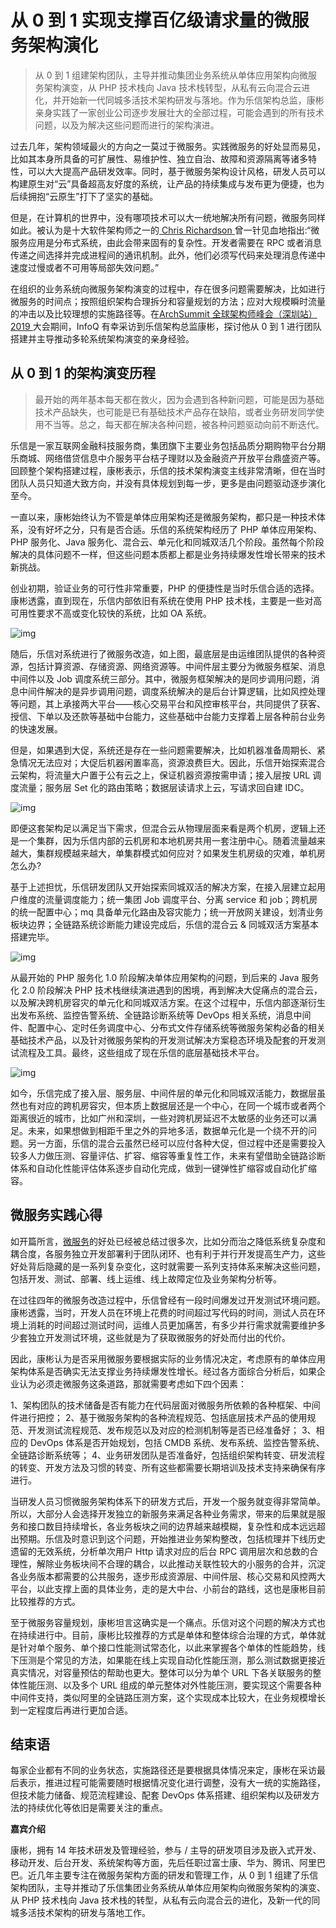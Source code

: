 # 从 0 到 1 实现支撑百亿级请求量的微服务架构演化

> 从 0 到 1 组建架构团队，主导并推动集团业务系统从单体应用架构向微服务架构演变，从 PHP 技术栈向 Java 技术栈转型，从私有云向混合云进化，并开始新一代同城多活技术架构研发与落地。作为乐信架构总监，康彬亲身实践了一家创业公司逐步发展壮大的全部过程，可能会遇到的所有技术问题，以及为解决这些问题而进行的架构演进。

过去几年，架构领域最火的方向之一莫过于微服务。实践微服务的好处显而易见，比如其本身所具备的可扩展性、易维护性、独立自治、故障和资源隔离等诸多特性，可以大大提高产品研发效率。同时，基于微服务架构设计风格，研发人员可以构建原生对“云”具备超高友好度的系统，让产品的持续集成与发布更为便捷，也为后续拥抱“云原生”打下了坚实的基础。

但是，在计算机的世界中，没有哪项技术可以大一统地解决所有问题，微服务同样如此。被认为是十大软件架构师之一的[ Chris Richardson ](https://www.infoq.cn/article/2017/12/why-service-mesh)曾一针见血地指出:“微服务应用是分布式系统，由此会带来固有的复杂性。开发者需要在 RPC 或者消息传递之间选择并完成进程间的通讯机制。此外，他们必须写代码来处理消息传递中速度过慢或者不可用等局部失效问题。”

在组织的业务系统向微服务架构演变的过程中，存在很多问题需要解决，比如进行微服务的时间点；按照组织架构合理拆分和容量规划的方法；应对大规模瞬时流量的冲击以及比较理想的实施路径等。在[ArchSummit 全球架构师峰会（深圳站）2019 ](https://archsummit.infoq.cn/2019/shenzhen/)大会期间，InfoQ 有幸采访到乐信架构总监康彬，探讨他从 0 到 1 进行团队搭建并主导推动多轮系统架构演变的亲身经验。

## 从 0 到 1 的架构演变历程

> 最开始的两年基本每天都在救火，因为会遇到各种新问题，可能是因为基础技术产品缺失，也可能是已有基础技术产品存在缺陷，或者业务研发同学使用不当等。总之，每天都在解决各种问题，被各种问题驱动向前不断迭代。

乐信是一家互联网金融科技服务商，集团旗下主要业务包括品质分期购物平台分期乐商城、网络借贷信息中介服务平台桔子理财以及金融资产开放平台鼎盛资产等。回顾整个架构搭建过程，康彬表示，乐信的技术架构演变主线非常清晰，但在当时团队人员只知道大致方向，并没有具体规划到每一步，更多是由问题驱动逐步演化至今。

一直以来，康彬始终认为不管是单体应用架构还是微服务架构，都只是一种技术体系，没有好坏之分，只有是否合适。乐信的系统架构经历了 PHP 单体应用架构、PHP 服务化、Java 服务化、混合云、单元化和同城双活几个阶段。虽然每个阶段解决的具体问题不一样，但这些问题本质都上都是业务持续爆发性增长带来的技术新挑战。

创业初期，验证业务的可行性非常重要，PHP 的便捷性是当时乐信合适的选择。康彬透露，直到现在，乐信内部依旧有系统在使用 PHP 技术栈，主要是一些对高可用性要求不高或变化较快的系统，比如 OA 系统。

![img](https://static001.infoq.cn/resource/image/38/db/38a4f18948aaab4f21cdec8f5c6e98db.jpg)

随后，乐信对系统进行了微服务改造，如上图，最底层是由运维团队提供的各种资源，包括计算资源、存储资源、网络资源等。中间件层主要分为微服务框架、消息中间件以及 Job 调度系统三部分。其中，微服务框架解决的是同步调用问题，消息中间件解决的是异步调用问题，调度系统解决的是后台计算逻辑，比如风控处理等问题，其上承接两大平台——核心交易平台和风控审核平台，共同提供了获客、授信、下单以及还款等基础中台能力，这些基础中台能力支撑着上层各种前台业务的快速发展。

但是，如果遇到大促，系统还是存在一些问题需要解决，比如机器准备周期长、紧急情况无法应对；大促后机器闲置率高，资源浪费巨大。因此，乐信开始探索混合云架构，将流量大户置于公有云之上，保证机器资源按需申请；接入层按 URL 调度流量；服务层 Set 化的路由策略；数据层读请求上云，写请求回自建 IDC。

![img](https://static001.infoq.cn/resource/image/ed/2b/ed2d809403fd8a6b821918d085eff52b.jpg)

即便这套架构足以满足当下需求，但混合云从物理层面来看是两个机房，逻辑上还是一个集群，因为乐信内部的云机房和本地机房共用一套注册中心。随着流量越来越大，集群规模越来越大，单集群模式如何应对？如果发生机房级的灾难，单机房怎么办?

基于上述担忧，乐信研发团队又开始探索同城双活的解决方案，在接入层建立起用户维度的流量调度能力；统一集团 Job 调度平台、分离 service 和 job；跨机房的统一配置中心；mq 具备单元化路由及容灾能力；统一开放网关建设，划清业务板块边界；全链路系统诊断能力建设完成后，乐信的混合云 & 同城双活方案基本搭建完毕。

![img](https://static001.infoq.cn/resource/image/27/0f/27a94640ecca725281404d148b3d650f.jpg)

从最开始的 PHP 服务化 1.0 阶段解决单体应用架构的问题，到后来的 Java 服务化 2.0 阶段解决 PHP 技术栈继续演进遇到的困境，再到解决大促痛点的混合云，以及解决跨机房容灾的单元化和同城双活方案。在这个过程中，乐信内部逐渐衍生出发布系统、监控告警系统、全链路诊断系统等 DevOps 相关系统，消息中间件、配置中心、定时任务调度中心、分布式文件存储系统等微服务架构必备的相关基础技术产品，以及针对微服务架构的开发测试解决方案稳态环境及配套的开发测试流程及工具。最终，这些组成了现在乐信的底层基础技术平台。

![img](https://static001.infoq.cn/resource/image/6a/da/6a9c0d4a27252260d444664cae3a2cda.jpg)

如今，乐信完成了接入层、服务层、中间件层的单元化和同城双活能力，数据层虽然也有对应的跨机房容灾，但本质上数据层还是一个中心，在同一个城市或者两个距离很近的城市，比如广州和深圳，一些对跨机房延迟不太敏感的业务还可以满足。未来，如果想做到相距千里之外的异地多活，数据单元化是一个绕不开的问题。另一方面，乐信的混合云虽然已经可以应付各种大促，但过程中还是需要投入较多人力做压测、容量评估、扩容、缩容等重复性工作，未来有望借助全链路诊断体系和自动化性能评估体系逐步自动化完成，做到一键弹性扩缩容或自动化扩缩容。

## 微服务实践心得

如开篇所言，[微服务](https://www.infoq.cn/article/DbHmVFwMsT4EGTQo-GRw)的好处已经被总结过很多次，比如分而治之降低系统复杂度和耦合度，各服务独立开发部署利于团队闭环、也有利于并行开发提高生产力，这些好处背后隐藏的是一系列复杂变化，这时就需要一系列支持体系来解决这些问题，包括开发、测试、部署、线上运维、线上故障定位及业务架构分析等。

在过往四年的微服务改造过程中，乐信曾经有一段时间爆发过开发测试环境问题。康彬透露，当时，开发人员在环境上花费的时间超过写代码的时间，测试人员在环境上消耗的时间超过测试时间，运维人员更加痛苦，有多少并行需求就需要维护多少套独立开发测试环境，这些就是为了获取微服务的好处而付出的代价。

因此，康彬认为是否采用微服务要根据实际的业务情况决定，考虑原有的单体应用架构体系是否确实无法支撑业务持续爆发性增长。经过各方面综合分析后，如果企业认为必须走微服务这条道路，那就需要考虑如下四个因素：

1、架构团队的技术储备是否有能力在代码层面对微服务所依赖的各种框架、中间件进行把控；
2、基于微服务架构的各种流程规范、包括底层技术产品的使用规范、开发测试流程规范、发布规范以及对应的检测机制等是否已经准备好；
3、相应的 DevOps 体系是否开始规划，包括 CMDB 系统、发布系统、监控告警系统、全链路诊断系统等；
4、业务研发团队是否准备好，包括组织架构转变、研发流程的转变、开发方法及习惯的转变、所有这些都需要长期培训及技术支持来确保有序进行。

当研发人员习惯微服务架构体系下的研发方式后，开发一个服务就变得非常简单。所以，大部分人会选择开发独立的新服务来满足各种业务需求，带来的后果就是服务和接口数目持续增长，各业务板块之间的边界越来越模糊，复杂性和成本远远超出预期。乐信及时意识到这个问题，开始推进业务架构整改，包括梳理并下线历史遗留的无效系统，分析单次用户 Http 请求对应的后台 RPC 调用层次和总数的合理性，解除业务板块间不合理的耦合，以此推动关联性较大的小服务的合并，沉淀各业务版本都需要的公共服务，逐步形成资源层、中间件层、核心交易和风控两大平台，以此支撑上面的具体业务，走的是大中台、小前台的路线，这也是康彬目前比较推荐的方式。

至于微服务容量规划，康彬坦言这确实是一个痛点。乐信对这个问题的解决方式也在持续进行中。目前，康彬比较推荐的方式是单体和整体综合治理的方式，单体就是针对单个服务、单个接口性能测试常态化，以此来掌握各个单体的性能趋势，线下压测是个常见的方法，如果能在线上实现自动化性能压测，那么测试数据更接近真实情况，对容量预估的帮助也更大。整体可以分为单个 URL 下各关联服务的整体性能压测、以及多个 URL 组成的单元整体对外性能压测，要实现这个需要各种中间件支持，类似阿里的全链路压测方案，这个实现成本比较大，在业务规模增长到一定程度后再进行更加合适。

## 结束语

每家企业都有不同的业务状态，实施路径还是要根据具体情况来定，康彬在采访最后表示，推进过程可能需要随时根据情况变化进行调整，没有大一统的实施路径，但技术能力储备、规范流程建设、配套 DevOps 体系搭建、组织架构以及研发方法的持续优化等依旧是需要关注的重点。

**嘉宾介绍**

康彬，拥有 14 年技术研发及管理经验，参与 / 主导的研发项目涉及嵌入式开发、移动开发、后台开发、系统架构等方面，先后任职过富士康、华为、腾讯、阿里巴巴。近几年主要专注在微服务架构方面的研发和管理工作，从 0 到 1 组建了乐信架构团队，主导并推动了乐信集团业务系统从单体应用架构向微服务架构的演变、从 PHP 技术栈向 Java 技术栈的转型，从私有云向混合云的进化，及新一代的同城多活技术架构的研发与落地工作。